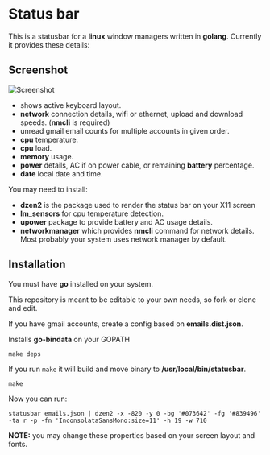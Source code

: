 # Status bar

This is a statusbar for a **linux** window managers written in **golang**.
Currently it provides these details:

## Screenshot

![Screenshot](https://cloud.githubusercontent.com/assets/132389/11613209/8c0a3260-9c21-11e5-8588-16418956562d.png)

- shows active keyboard layout.
- **network** connection details, wifi or ethernet, upload and download speeds. (**nmcli** is required)
- unread gmail email counts for multiple accounts in given order.
- **cpu** temperature.
- **cpu** load.
- **memory** usage.
- **power** details, AC if on power cable, or remaining **battery** percentage.
- **date** local date and time.

You may need to install:

- **dzen2** is the package used to render the status bar on your X11 screen
- **lm_sensors** for cpu temperature detection.
- **upower** package to provide battery and AC usage details.
- **networkmanager** which provides __nmcli__ command for network details. Most probably your system uses network manager by default.

## Installation

You must have **go** installed on your system.

This repository is meant to be editable to your own needs, so fork or clone and edit.

If you have gmail accounts, create a config based on **emails.dist.json**.

Installs **go-bindata** on your GOPATH

    make deps

If you run `make` it will build and move binary to **/usr/local/bin/statusbar**.

    make

Now you can run:

    statusbar emails.json | dzen2 -x -820 -y 0 -bg '#073642' -fg '#839496' -ta r -p -fn 'InconsolataSansMono:size=11' -h 19 -w 710

**NOTE:** you may change these properties based on your screen layout and fonts.

